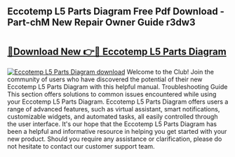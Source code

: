 ## Eccotemp L5 Parts Diagram Free Pdf Download - Part-chM New Repair Owner Guide r3dw3

# <h2><a href="http://dfro7v.blite.top/?on=Eccotemp+L5+Parts+Diagram">🔗Download New 👉🔴 Eccotemp L5 Parts Diagram</a></h2>

[![Eccotemp L5 Parts Diagram download](https://i.imgur.com/lujVjoI.png)](http://dfro7v.blite.top/?on=Eccotemp+L5+Parts+Diagram)
Welcome to the Club! Join the community of users who have discovered the potential of their new Eccotemp L5 Parts Diagram with this helpful manual. Troubleshooting Guide This section offers solutions to common issues encountered while using your Eccotemp L5 Parts Diagram. Eccotemp L5 Parts Diagram offers users a range of advanced features, such as virtual assistant, smart notifications, customizable widgets, and automated tasks, all easily controlled through the user interface. It's our hope that the Eccotemp L5 Parts Diagram has been a helpful and informative resource in helping you get started with your new product. Should you require any assistance or clarification, please do not hesitate to contact our customer support team.
